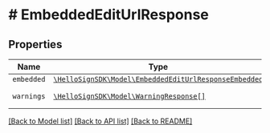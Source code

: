 # # EmbeddedEditUrlResponse



## Properties

Name | Type | Description | Notes
------------ | ------------- | ------------- | -------------
| `embedded` | [```\HelloSignSDK\Model\EmbeddedEditUrlResponseEmbedded```](EmbeddedEditUrlResponseEmbedded.md) |    |  |
| `warnings` | [```\HelloSignSDK\Model\WarningResponse[]```](WarningResponse.md) |  A list of warnings.  |  |

[[Back to Model list]](../../README.md#models) [[Back to API list]](../../README.md#endpoints) [[Back to README]](../../README.md)
